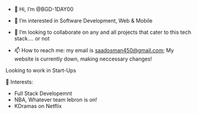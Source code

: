 - 👋 Hi, I’m @BGD-1DAY00


- 👀 I’m interested in Software Development, Web & Mobile
- 💞️ I’m looking to collaborate on any and all projects that cater to this tech stack.... or not 
- 📫 How to reach me: my email is saadosman450@gmail.com; My website is currently down, making neccessary changes! 

Looking to work in Start-Ups




🌱 Interests:

-   Full Stack Developemnt
-   NBA, Whatever team lebron is on!
-   KDramas on Netflix



<!---
BGD-1DAY00/BGD-1DAY00 is a ✨ special ✨ repository because its `README.md` (this file) appears on your GitHub profile.
You can click the Preview link to take a look at your changes.
--->
